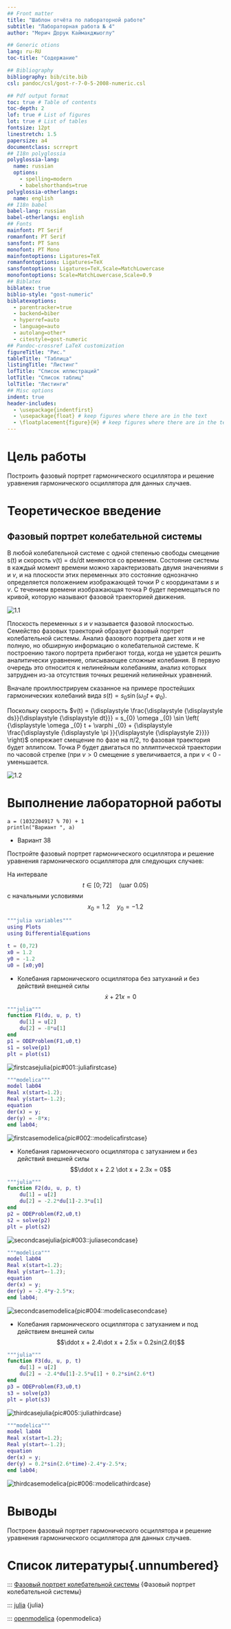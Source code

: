 ```yaml
---
## Front matter
title: "Шаблон отчёта по лабораторной работе"
subtitle: "Лабораторная работа № 4"
author: "Мерич Дорук Каймакджыоглу"

## Generic otions
lang: ru-RU
toc-title: "Содержание"

## Bibliography
bibliography: bib/cite.bib
csl: pandoc/csl/gost-r-7-0-5-2008-numeric.csl

## Pdf output format
toc: true # Table of contents
toc-depth: 2
lof: true # List of figures
lot: true # List of tables
fontsize: 12pt
linestretch: 1.5
papersize: a4
documentclass: scrreprt
## I18n polyglossia
polyglossia-lang:
  name: russian
  options:
	- spelling=modern
	- babelshorthands=true
polyglossia-otherlangs:
  name: english
## I18n babel
babel-lang: russian
babel-otherlangs: english
## Fonts
mainfont: PT Serif
romanfont: PT Serif
sansfont: PT Sans
monofont: PT Mono
mainfontoptions: Ligatures=TeX
romanfontoptions: Ligatures=TeX
sansfontoptions: Ligatures=TeX,Scale=MatchLowercase
monofontoptions: Scale=MatchLowercase,Scale=0.9
## Biblatex
biblatex: true
biblio-style: "gost-numeric"
biblatexoptions:
  - parentracker=true
  - backend=biber
  - hyperref=auto
  - language=auto
  - autolang=other*
  - citestyle=gost-numeric
## Pandoc-crossref LaTeX customization
figureTitle: "Рис."
tableTitle: "Таблица"
listingTitle: "Листинг"
lofTitle: "Список иллюстраций"
lotTitle: "Список таблиц"
lolTitle: "Листинги"
## Misc options
indent: true
header-includes:
  - \usepackage{indentfirst}
  - \usepackage{float} # keep figures where there are in the text
  - \floatplacement{figure}{H} # keep figures where there are in the text
---
```


# Цель работы

Построить фазовый портрет гармонического осциллятора и решение уравнения гармонического осциллятора для данных случаев.

# Теоретическое введение
## Фазовый портрет колебательной системы
В любой колебательной системе с одной степенью свободы смещение s(t) и скорость v(t) = ds/dt меняются со временем. Состояние системы в каждый момент времени можно характеризовать двумя значениями $s$ и $v$, и на плоскости этих переменных это состояние однозначно определяется положением изображающей точки P с координатами $s$ и $v$. С течением времени изображающая точка P будет перемещаться по кривой, которую называют фазовой траекторией движения.

![1.1](image/theory1.jpg)

Плоскость переменных $s$ и $v$ называется фазовой плоскостью. Семейство фазовых траекторий образует фазовый портрет колебательной системы. Анализ фазового портрета дает хотя и не полную, но обширную информацию о колебательной системе. К построению такого портрета прибегают тогда, когда не удается решить аналитически уравнение, описывающее сложные колебания. В первую очередь это относится к нелинейным колебаниям, анализ которых затруднен из-за отсутствия точных решений нелинейных уравнений.

Вначале проиллюстрируем сказанное на примере простейших гармонических колебаний вида $s(t) = s_{0} \sin (\omega _{0} t + \varphi _{0} ).$

Поскольку скорость $v(t) = {\displaystyle \frac{\displaystyle {\displaystyle ds}}{\displaystyle {\displaystyle dt}}} = s_{0} \omega _{0} \sin \left( {\displaystyle \omega _{0} t + \varphi _{0} + {\displaystyle \frac{\displaystyle {\displaystyle \pi }}{\displaystyle {\displaystyle 2}}}} \right)$ опережает смещение по фазе на $\pi / 2,$ то фазовая траектория будет эллипсом. Точка P будет двигаться по эллиптической траектории по часовой стрелке (при $v \gt 0$ смещение $s$ увеличивается, а при $v \lt 0$ - уменьшается.

![1.2](image/theory2.jpg)

# Выполнение лабораторной работы
```
a = (1032204917 % 70) + 1
println("Вариант ", a)
```
- Вариант 38

Постройте фазовый портрет гармонического осциллятора и решение уравнения
гармонического осциллятора для следующих случаев:

На интервале
$$  t \in  [0;72] \quad\textrm{(шаг 0.05)}$$ 
с начальными условиями
$$ x_0=1.2 \quad y_0=-1.2$$
```m
"""julia variables"""
using Plots
using DifferentialEquations

t = (0,72)
x0 = 1.2
y0 = -1.2
u0 = [x0;y0]
```
* Колебания гармонического осциллятора без затуханий и без действий внешней
силы $$\dot x + 21x = 0$$
```m
"""julia"""
function F1(du, u, p, t)
    du[1] = u[2]
    du[2] = -8*u[1]
end
p1 = ODEProblem(F1,u0,t)
s1 = solve(p1)
plt = plot(s1)
```

![firstcasejulia](image/julia1.jpg){pic#001::juliafirstcase}
```m
"""modelica"""
model lab04
Real x(start=1.2);
Real y(start=-1.2);
equation
der(x) = y;
der(y) = -8*x;
end lab04;
```
![firstcasemodelica](image/modelica1.jpg){pic#002::modelicafirstcase}

* Колебания гармонического осциллятора c затуханием и без действий внешней
силы $$\ddot x + 2.2 \dot x + 2.3x = 0$$
```m
"""julia"""
function F2(du, u, p, t)
    du[1] = u[2]
    du[2] = -2.2*du[1]-2.3*u[1]
end
p2 = ODEProblem(F2,u0,t)
s2 = solve(p2)
plt = plot(s2)
```
![secondcasejulia](image/julia2.jpg){pic#003::juliasecondcase}
```m
"""modelica"""
model lab04
Real x(start=1.2);
Real y(start=-1.2);
equation
der(x) = y;
der(y) = -2.4*y-2.5*x;
end lab04;
```
![secondcasemodelica](image/modelica2.jpg){pic#004::modelicasecondcase}
* Колебания гармонического осциллятора c затуханием и под действием внешней
силы $$\ddot x + 2.4\dot x + 2.5x = 0.2sin(2.6t)$$
```m
"""julia"""
function F3(du, u, p, t)
    du[1] = u[2]
    du[2] = -2.4*du[1]-2.5*u[1] + 0.2*sin(2.6*t)
end
p3 = ODEProblem(F3,u0,t)
s3 = solve(p3)
plt = plot(s3)
```
![thirdcasejulia](image/julia3.jpg){pic#005::juliathirdcase}
```m
"""modelica"""
model lab04
Real x(start=1.2);
Real y(start=-1.2);
equation
der(x) = y;
der(y) = 0.2*sin(2.6*time)-2.4*y-2.5*x;
end lab04;
```
![thirdcasemodelica](image/modelica3.jpg){pic#006::modelicathirdcase}
# Выводы

Построен фазовый портрет гармонического осциллятора и решение уравнения гармонического осциллятора для данных случаев.

# Список литературы{.unnumbered}

::: [Фазовый портрет колебательной системы](http://www.astronet.ru/db/msg/1175791/page4.html) {Фазовый портрет колебательной системы}

::: [julia](https://julialang.org) {julia}

::: [openmodelica](https://openmodelica.org) {openmodelica}






